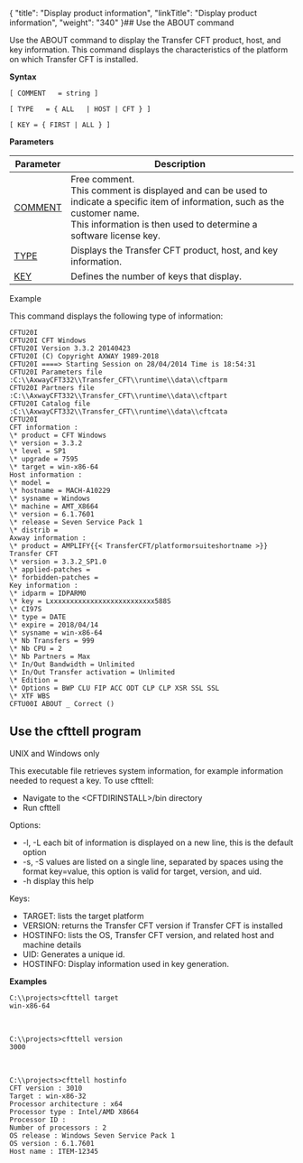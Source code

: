 {
    "title": "Display product information",
    "linkTitle": "Display product information",
    "weight": "340"
}## Use the ABOUT command

Use the ABOUT command to display
the Transfer CFT product, host, and key information. This command displays the characteristics of the platform
on which Transfer CFT is installed.

******Syntax******

`[ COMMENT   = string ]`

`[ TYPE   = { ALL   | HOST | CFT } ]`

`[ KEY = { FIRST | ALL } ]`

****Parameters****


| Parameter  | Description  |
| --- | --- |
| <a href="../../../../c_intro_userinterfaces/command_summary/parameter_intro/comment">COMMENT</a> | Free comment.<br/> This comment is displayed and can be used to indicate a specific item of information, such as the customer name.<br/> This information is then used to determine a software license key. |
| <a href="../../../../c_intro_userinterfaces/command_summary/parameter_intro/type">TYPE</a>  | Displays the Transfer CFT product, host, and key information.  |
| <a href="../../../../c_intro_userinterfaces/command_summary/parameter_intro/key">KEY</a>  | Defines the number of keys that display.  |


Example

This command displays the following type of information:

```
CFTU20I
CFTU20I CFT Windows
CFTU20I Version 3.3.2 20140423
CFTU20I (C) Copyright AXWAY 1989-2018
CFTU20I ====> Starting Session on 28/04/2014 Time is 18:54:31
CFTU20I Parameters file :C:\\AxwayCFT332\\Transfer_CFT\\runtime\\data\\cftparm
CFTU20I Partners file :C:\\AxwayCFT332\\Transfer_CFT\\runtime\\data\\cftpart
CFTU20I Catalog file :C:\\AxwayCFT332\\Transfer_CFT\\runtime\\data\\cftcata
CFTU20I
CFT information :
\* product = CFT Windows
\* version = 3.3.2
\* level = SP1
\* upgrade = 7595
\* target = win-x86-64
Host information :
\* model =
\* hostname = MACH-A10229
\* sysname = Windows
\* machine = AMT_X8664
\* version = 6.1.7601
\* release = Seven Service Pack 1
\* distrib =
Axway information :
\* product = AMPLIFY{{< TransferCFT/platformorsuiteshortname >}} Transfer CFT
\* version = 3.3.2_SP1.0
\* applied-patches =
\* forbidden-patches =
Key information :
\* idparm = IDPARM0
\* key = Lxxxxxxxxxxxxxxxxxxxxxxxxxx588S
\* CI97S
\* type = DATE
\* expire = 2018/04/14
\* sysname = win-x86-64
\* Nb Transfers = 999
\* Nb CPU = 2
\* Nb Partners = Max
\* In/Out Bandwidth = Unlimited
\* In/Out Transfer activation = Unlimited
\* Edition =
\* Options = BWP CLU FIP ACC ODT CLP CLP XSR SSL SSL
\* XTF WBS
CFTU00I ABOUT _ Correct ()
```
<span id="CFTTELL"></span>

## Use the cfttell program

UNIX and Windows only

This executable file retrieves system information, for example information needed to request a key. To use cfttell:

- Navigate to the &lt;CFTDIRINSTALL>/bin directory
- Run cfttell

Options:

- -l, -L each bit of information is displayed on a new line, this is the default option
- -s, -S values are listed on a single line, separated by spaces using the format key=value, this option is valid for target, version, and uid.
- -h display this help

Keys:

- TARGET: lists the target platform
- VERSION: returns the Transfer CFT version if Transfer CFT is installed
- HOSTINFO: lists the OS, Transfer CFT version, and related host and machine details
- UID: Generates a unique id.
- HOSTINFO: Display information used in key generation.

****Examples****

```
C:\\projects>cfttell target
win-x86-64
```

 

```
C:\\projects>cfttell version
3000
```

 

```
C:\\projects>cfttell hostinfo
CFT version : 3010
Target : win-x86-32
Processor architecture : x64
Processor type : Intel/AMD X8664
Processor ID :
Number of processors : 2
OS release : Windows Seven Service Pack 1
OS version : 6.1.7601
Host name : ITEM-12345
```
